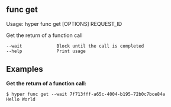 ## func get

  Usage: hyper func get [OPTIONS] REQUEST_ID

Get the return of a function call

    --wait             Block until the call is completed
    --help             Print usage

## Examples

**Get the return of a function call:**

    $ hyper func get --wait 7f713fff-a65c-4004-b195-72b0c7bce84a
    Hello World
